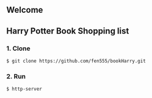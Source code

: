 ## Welcome
## Harry Potter Book Shopping list
### 1. Clone
```
$ git clone https://github.com/fen555/bookHarry.git
```
### 2. Run
```
$ http-server
```
